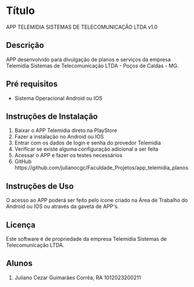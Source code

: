# Título
APP TELEMIDIA SISTEMAS DE TELECOMUNICAÇÃO LTDA v1.0

## Descrição
APP desenvolvido para divulgação de planos e serviços da empresa Telemidia Sistemas de Telecomunicação LTDA - Poços de Caldas - MG.

## Pré requisitos
<ul>
<li>Sistema Operacional Android ou IOS</li>
</ul>

## Instruções de Instalação
<ol>
<li>Baixar o APP Telemidia direto na PlayStore</li>
<li>Fazer a instalação no Android ou IOS</li>
<li>Entrar com os dados de login e senha do provedor Telemidia</li>
<li>Verificar se existe alguma configuração adicional a ser feita</li>
<li>Acessar o APP e fazer os testes necessários</li>
<li>GitHub https://github.com/julianocgc/Faculdade_Projetos/app_telemidia_planos</li>
</ol>

## Instruções de Uso
<dl>
<dt>O acesso ao APP poderá ser feito pelo ícone criado na Área de Trabalho do Android ou IOS ou através da gaveta de APP's.</dt>
</dl>

## Licença
Este software é de propriedade da empresa Telemidia Sistemas de Telecomunicação LTDA.

## Alunos
<ol>
<li>Juliano Cezar Guimarães Corrêa, RA 1012023200211</li>
</ol>